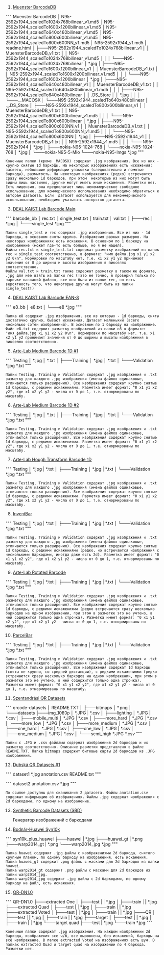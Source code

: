 1. [Muenster BarcodeDB](https://www.uni-muenster.de/PRIA/en/forschung/index.shtml)

"""
    Muenster BarcodeDB
    │   N95-2592x1944_scaledTo1024x768bilinear_v1.md5
    │   N95-2592x1944_scaledTo1600x1200bilinear_v1.md5
    │   N95-2592x1944_scaledTo640x480bilinear_v1.md5
    │   N95-2592x1944_scaledTo800x600bilinear_v1.md5
    │   N95-2592x1944_scaledTo800x600NN_v1.md5
    │   N95-2592x1944_v1.md5
    │   readme.html
    │
    ├───N95-2592x1944_scaledTo1024x768bilinear_v1
    │   │   MuensterBarcodeDB_v1.txt
    │   │   N95-2592x1944_scaledTo1024x768bilinear_v1.md5
    │   │
    │   └───N95-2592x1944_scaledTo1024x768bilinear
    │           *.jpg
    │
    ├───N95-2592x1944_scaledTo1600x1200bilinear_v1
    │   │   MuensterBarcodeDB_v1.txt
    │   │   N95-2592x1944_scaledTo1600x1200bilinear_v1.md5
    │   │
    │   └───N95-2592x1944_scaledTo1600x1200bilinear
    │           *.jpg
    │
    ├───N95-2592x1944_scaledTo640x480bilinear_v1
    │   │   MuensterBarcodeDB_v1.txt
    │   │   N95-2592x1944_scaledTo640x480bilinear_v1.md5
    │   │
    │   ├───N95-2592x1944_scaledTo640x480bilinear
    │   │       .DS_Store
    │   │       *.jpg
    │   │
    │   └───__MACOSX
    │       └───N95-2592x1944_scaledTo640x480bilinear
    │               ._.DS_Store
    │
    ├───N95-2592x1944_scaledTo800x600bilinear_v1
    │   │   MuensterBarcodeDB_v1.txt
    │   │   N95-2592x1944_scaledTo800x600bilinear_v1.md5
    │   │
    │   └───N95-2592x1944_scaledTo800x600bilinear
    │           *.jpg
    │
    ├───N95-2592x1944_scaledTo800x600NN_v1
    │   │   MuensterBarcodeDB_v1.txt
    │   │   N95-2592x1944_scaledTo800x600NN_v1.md5
    │   │
    │   └───N95-2592x1944_scaledTo800x600NN
    │           *.jpg
    │
    ├───N95-2592x1944_v1
    │   │   MuensterBarcodeDB_v1.txt
    │   │   N95-2592x1944_v1.md5
    │   │
    │   └───N95-2592x1944
    │           *.jpg
    │
    ├───nokia-N95-1024-768
    │   └───nokia-N95-1024-768
    │           *.jpg
    │
    └───nokia-N95-5-Mio
        └───nokia-N95-Imgs
                *.jpg
   """

    Конечные папки (кроме _MACOSX) содержат .jpg изображения. Все из них - крупно снятые 1d баркоды. На некоторых изображениях есть искажения: засветы, небольшие деформации упаковки (следовательно и помятые баркоды), размытость. На некоторых изображениях (редко) встречаются сразу несколько 1d баркодов, при этом  некоторые из них могут быть видны лишь частично, другие могут иметь иные искажения. Разметки нет. Есть лицензия, она предполагает лишь некоммерческое свободное использование, для коммерческого использования необходимо обратиться к авторам датасета. Если  датасет используется для некоммерческого использования, необходимо указывать авторство датасета.

3. [DEAL KAIST Lab Barcode Main](https://1drv.ms/u/s!Atg_Cq2yco129l2Ji_HrZv0oGkQT?e=agxvMF)

"""
    barcode_bb
    │   rec.txt
    │   single_test.txt
    │   train.txt
    │   val.txt
    │
    ├───rec
    │       *.jpg
    │
    └───single_test
            *.jpg
"""

    Папки single_test и rec содержат .jpg изображения. Все из них - 1d баркоды, в основном сняты крупно. Изображения разных размеров. На некоторых изображениях есть искажения. В основном по 1 баркоду на изображение (может где-то есть больше, но я не нашел).
    Файлы rec.txt и single_test.txt содержат разметку изображений из папок rec и single_test соответственно, в формате: "имя_файла.jpg x1 y1 x2 y2 0\n". Нормировки по масштабу нет, т.е. x1 x2 y1 y2 принимают значения от 0 до ширины и высоты изображения в пикселях соответственно.
    Файлы val.txt и train.txt также содержат разметку в таком же формате, .jpg для нее взяты из папки rec (!это не точно, я проверил только по парочке названий файлов, все они были из папки rec, но есть вероятность того, что некоторые другие могут быть из папки single_test!)

4. [DEAL KAIST Lab Barcode EAN-8](https://1drv.ms/u/s!Atg_Cq2yco129m6GG5s7izwntNPZ?e=enKB7G)

"""
    e8_bb
    │   e8.txt
    │
    └───e8
            *.jpg
"""

    Папка e8 содержит .jpg изображения, все из которых - 1d баркоды, сняты достаточно крупно, бывают искажения. Датасет маленький (всего несколько сотен изображений). В основном по 1 баркоду на изображение.
    Файл e8.txt содержит разметку изображений из папки e8 в формате: "имя_файла.jpg x1 y1 x2 y2 0\n". Нормировки по масштабу нет, т.е. x1 x2 y1 y2 принимают значения от 0 до ширины и высоты изображения в пикселях соответственно.

5. [Arte-Lab Medium Barcode 1D #1]([https://1drv.ms/u/s!Atg_Cq2yco129m-K-8CkvrGHtJ4p?e=2jiaaw](http://artelab.dista.uninsubria.it/downloads/datasets/barcode/medium_barcode_1d/medium_barcode_1d.html)http://artelab.dista.uninsubria.it/downloads/datasets/barcode/medium_barcode_1d/medium_barcode_1d.html)

"""
    Testing
    │       *.jpg
    │       *.txt
    │
    ├───Training
    │       *.jpg
    │       *.txt
    │
    └───Validation
            *.jpg
            *.txt
"""

    Папки Testing, Training и Validation содержат .jpg изображения и .txt разметку для каждого .jpg изображения (имена файлов одинаковые, отличаются только расширения). Все изображения содержат крупно снятые 1d баркоды, с редкими искажениями. Разметка имеет формат: "0 x1 y1 x2 y2", где x1 x2 y1 y2 - числа от 0 до 1, т.е. отнормированы по масштабу.

6. [Arte-Lab Medium Barcode 1D #2](http://artelab.dista.uninsubria.it/downloads/datasets/barcode/medium_barcode_1d/medium_barcode_1d.html)

"""
    Testing
    │       *.jpg
    │       *.txt
    │
    ├───Training
    │       *.jpg
    │       *.txt
    │
    └───Validation
            *.jpg
            *.txt
"""

    Папки Testing, Training и Validation содержат .jpg изображения и .txt разметку для каждого .jpg изображения (имена файлов одинаковые, отличаются только расширения). Все изображения содержат крупно снятые 1d баркоды, с редкими искажениями. Разметка имеет формат: "0 x1 y1 x2 y2", где x1 x2 y1 y2 - числа от 0 до 1, т.е. отнормированы по масштабу.

7. [Arte-Lab Hough Transform Barcode 1D](http://artelab.dista.uninsubria.it/downloads/datasets/barcode/hough_barcode_1d/hough_barcode_1d.html)

"""
    Testing
    │       *.jpg
    |       *.txt
    │
    ├───Training
    │       *.jpg
    |       *.txt
    │
    └───Validation
            *.jpg
            *.txt
"""

    Папки Testing, Training и Validation содержат .jpg изображения и .txt разметку для каждого .jpg изображения (имена файлов одинаковые, отличаются только расширения). Все изображения содержат крупно снятые 1d баркоды, с редкими искажениями. Разметка имеет формат: "0 x1 y1 x2 y2", где x1 x2 y1 y2 - числа от 0 до 1, т.е. отнормированы по масштабу.

8. [InventBar](https://onedrive.live.com/?authkey=%21AKXkkIuTEa8bGMc&id=2937E7810656A67B%211159&cid=2937E7810656A67B)

"""
    Testing
    │       *.jpg
    |       *.txt
    │
    ├───Training
    │       *.jpg
    |       *.txt
    │
    └───Validation
            *.jpg
            *.txt
"""

    Папки Testing, Training и Validation содержат .jpg изображения и .txt разметку для каждого .jpg изображения (имена файлов одинаковые, отличаются только расширения). Все изображения содержат крупно снятые 1d баркоды, с редкими искажениями (редко, но встречаются изображения с несколькими баркодами, иногда даже есть 2d). Разметка имеет формат: "0 x1 y1 x2 y2", где x1 x2 y1 y2 - числа от 0 до 1, т.е. отнормированы по масштабу.

9. [Arte-Lab Rotated Barcode](https://onedrive.live.com/?authkey=%21AKXkkIuTEa8bGMc&id=2937E7810656A67B%211159&cid=2937E7810656A67B)

"""
    Testing
    │       *.jpg
    |       *.txt
    │
    ├───Training
    │       *.jpg
    |       *.txt
    │
    └───Validation
            *.jpg
            *.txt
"""

    Папки Testing, Training и Validation содержат .jpg изображения и .txt разметку для каждого .jpg изображения (имена файлов одинаковые, отличаются только расширения). Все изображения содержат крупно снятые 1d баркоды, с редкими искажениями (редко встречаются сразу несколько баркодов на одном изображении, при этом в разметке это не учтено, в ней содержится только одна строчка). Разметка имеет формат: "0 x1 y1 x2 y2", где x1 x2 y1 y2 - числа от 0 до 1, т.е. отнормированы по масштабу.

10. [ParcelBar](https://onedrive.live.com/?authkey=%21AKXkkIuTEa8bGMc&id=2937E7810656A67B%211159&cid=2937E7810656A67B)

"""
    Testing
    │       *.jpg
    |       *.txt
    │
    ├───Training
    │       *.jpg
    |       *.txt
    │
    └───Validation
            *.jpg
            *.txt
"""

    Папки Testing, Training и Validation содержат .jpg изображения и .txt разметку для каждого .jpg изображения (имена файлов одинаковые, отличаются только расширения). Все изображения содержат 1d баркоды (сняты не крупно, со средней дистанции), с редкими искажениями (редко встречаются сразу несколько баркодов на одном изображении, при этом в разметке это не учтено, в ней содержится только одна строчка). Разметка имеет формат: "0 x1 y1 x2 y2", где x1 x2 y1 y2 - числа от 0 до 1, т.е. отнормированы по масштабу.

11. [Szentandrási QR Datasets](http://www.fit.vutbr.cz/research/groups/graph/pclines/pub_page.php?id=2012-SCCG-QRtiles)

"""
    qrcode-datasets
    │   README.TXT
    │
    ├───bitmaps
    │       *.png
    │
    └───datasets
        ├───img_1080p
        │       *.JPG
        |       *.csv
        │
        ├───lighting
        │       *.JPG
        |       *.csv
        │
        ├───mobile_multi
        │       *.JPG
        |       *.csv
        │
        ├───more_hard
        │       *.JPG
        |       *.csv
        │
        ├───more_low
        │       *.JPG
        |       *.csv
        │
        ├───more_medium
        │       *.JPG
        |       *.csv
        │
        ├───one_hard
        │       *.JPG
        |       *.csv
        │
        ├───one_low
        │       *.JPG
        |       *.csv
        │
        ├───one_medium
        │       *.JPG
        |       *.csv
        │
        └───semi_high
                *.JPG
                *.csv
"""

    Папки с .JPG и .csv файлами содержат изображения 2d баркодов и их разметку соответственно. Описание разметки представлено в файле README.TXT. Папка bitmaps содержит битовые карты 2d баркодов из .JPG изображений.

12. [Dubská QR Datasets #1](http://www.fit.vutbr.cz/research/groups/graph/pclines/pub_page.php?id=2012-JRTIP-MatrixCode)

"""
    dataset1
        *.jpg
        anotation.csv
        README.txt
"""

"""
    dataset2
        anotation.csv
        *.jpg
"""

    По ссылке доступны для скачивания 2 датасета. Файлы anotation.csv содержат информацию об изображениях. Файлы .jpg содержат изображения с 2d баркодами, по одному на изображение.

13. [Synthetic Barcode Datasets (SBD)](https://github.com/viplabB/SBD/)

    Генератор изображений с баркодами

14. [Bodnár-Huawei Syn10k](https://www.inf.u-szeged.hu/~bodnaar/barcode_database/)

"""
    syn10k_plus_huawei
    ├───huawei
    |       *.jpg
    ├───huawei_gt
    |       *.png
    ├───warp2014_gt
    |       *.png
    └───warp2014_jpg
            *.jpg
"""

    Папка huawei содержит .jpg файлы с изображениями 2d баркода, снятого крупным планом, по одному баркоду на изображения, есть искажения. 
    Папка huawei_gt содержит .png файлы с масками для 2d баркодов из папки huawei.
    Папка warp2014_gt содержит .png файлы с масками для 2d баркодов из папки warp2014_jpg.
    Папка warp2014_jpg содержит .jpg файлы с 2d баркодами, по одному баркоду на файл, есть искажения.

15. [QR-DN1.0](https://data.mendeley.com/datasets/t2bdr663ms/2)

"""
    QR-DN1.0
    ├───extracted One
    │   ├───test
    |   |       *.jpg
    │   ├───train
    |   |       *.jpg
    ├───extracted Quad
    │   ├───test
    |   |       *.jpg
    │   ├───train
    |   |       *.jpg
    ├───extracted Voted
    │   ├───test
    |   |       *.jpg
    │   ├───train
    |   |       *.jpg
    ├───QR
    │   ├───test
    |   |       *.jpg
    │   ├───train
    |   |       *.jpg
    ├───target
    │   ├───test
    |   |       *.jpg
    │   ├───train
    |   |       *.jpg
    └───target quad
        ├───test
        |       *.jpg
        └───train
                *.jpg
"""

    Конечные папки содержат .jpg изображения. На каждом изображении 2d баркоды, изображения все ч/б, все выровнены, без искажений, баркоды на всё изображение. В папке extracted Voted на изображениях есть шум. В папках extracted Quad и target quad на изображении по 4 баркода. Разметки нет.
